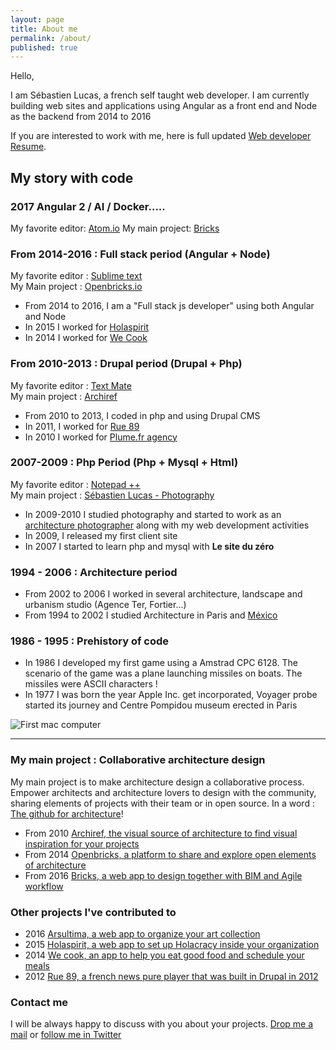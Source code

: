 ```yaml
---
layout: page
title: About me
permalink: /about/
published: true
---
```


Hello, 

I am Sébastien Lucas, a french self taught web developer. 
I am currently building web sites and applications using Angular as a front end and Node as the backend from 2014 to 2016

If you are interested to work with me, here is full updated [Web developer Resume](http://bit.ly/slucas-web).

## My story with code

### 2017 Angular 2 / AI / Docker.....

My favorite  editor: [Atom.io](https://atom.io/)
My main project: [Bricks](http://www.bricksapp.io)

### From 2014-2016 : Full stack period (Angular + Node)

My favorite editor : [Sublime text](https://www.sublimetext.com/)   
My Main project : [Openbricks.io](www.openbricks.io)

* From 2014 to 2016, I am a "Full stack js developer" using both Angular and Node
* In 2015 I worked for [Holaspirit](https://www.holaspirit.com)
* In 2014 I worked for [We Cook ](https://www.wecook.fr)

### From 2010-2013 : Drupal period (Drupal + Php)

My favorite editor : [Text Mate](https://macromates.com/)   
My main project : [Archiref](www.archiref.com)

* From 2010 to 2013, I coded in php and using Drupal CMS
* In 2011, I worked for [Rue 89](http://rue89.nouvelobs.com)
* In 2010 I worked for [Plume.fr agency](http://plume.fr)

### 2007-2009 : Php Period (Php + Mysql + Html)

My favorite editor : [Notepad ++](https://notepad-plus-plus.org/)   
My main project : [Sébastien Lucas - Photography](www.sebastienlucas.com)

* In 2009-2010 I studied photography and started to work as an [architecture photographer](http://www.sebastienlucas.com) along with my web development activities
* In 2009, I released my first client site
* In 2007 I started to learn php and mysql with **Le site du zéro**

### 1994 - 2006 : Architecture period

* From 2002 to 2006 I worked in several architecture, landscape and urbanism studio (Agence Ter, Fortier...)
* From 1994 to 2002 I studied Architecture in Paris and [México](http://mexico.sebastienlucas.com)

### 1986 - 1995 : Prehistory of code

* In 1986 I developed my first game using a Amstrad CPC 6128. The scenario of the game was a plane launching missiles on boats. The missiles were ASCII characters !
* In 1977 I was born the year Apple Inc. get incorporated, Voyager probe started its journey and Centre Pompidou museum erected in Paris

![First mac computer]({{site.baseurl}}/images/mac.jpg)

***

### My main project : Collaborative architecture design

My main project is to make architecture design a collaborative process. 
Empower architects and architecture lovers to design with the community, sharing elements of projects with their team or in open source. 
In a word : [The github for architecture](http://www.openbricks.io)!

* From 2010 [Archiref, the visual source of architecture to find visual inspiration for your projects](http://www.archiref.com)
* From 2014 [Openbricks, a platform to share and explore open elements of architecture](http://www.openbricks.io)
* From 2016 [Bricks, a web app to design together with BIM and Agile workflow](http://bricksapp.io)


### Other projects I've contributed to 

* 2016 [Arsultima, a web app to organize your art collection](http://www.arsultima.com/)
* 2015 [Holaspirit, a web app to set up Holacracy inside your organization](https://www.holaspirit.com/)
* 2014 [We cook, an app to help you eat good  food and schedule your meals](http://www.wecook.fr)
* 2012 [Rue 89, a french news pure player that was built in Drupal in 2012](http://www.rue89.com)

### Contact me

I will be always happy to discuss with you about your projects. 
[Drop me a mail](mailto:lucas.sebastien@gmail.com) or [follow me in Twitter](https://twitter.com/sebastien_lucas)
